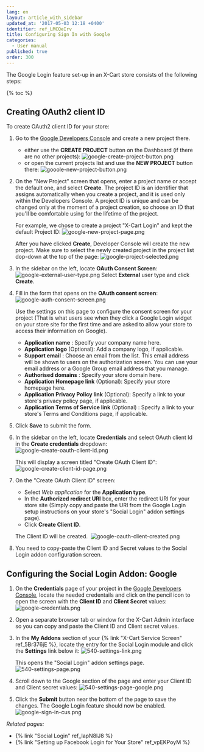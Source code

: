```yaml
---
lang: en
layout: article_with_sidebar
updated_at: '2017-05-03 12:18 +0400'
identifier: ref_LMCQeIrv
title: Configuring Sign In with Google
categories:
  - User manual
published: true
order: 300
---
```


The Google Login feature set-up in an X-Cart store consists of the following steps:

{% toc %}

## Creating OAuth2 client ID 

To create OAuth2 client ID for your store:

1.  Go to the [Google Developers Console](https://console.developers.google.com) and create a new project there.
    * either use the **CREATE PROJECT** button on the Dashboard (if there are no other projects):
      ![google-create-project-button.png]({{site.baseurl}}/attachments/ref_LMCQeIrv/google-create-project-button.png)
    * or open the current projects list and use the **NEW PROJECT** button there:
      ![gooole-new-project-button.png]({{site.baseurl}}/attachments/ref_LMCQeIrv/gooole-new-project-button.png)

2.  On the "New Project" screen that opens, enter a project name or accept the default one, and select **Create**. The project ID is an identifier that assigns automatically when you create a project, and it is used only within the Developers Console. A project ID is unique and can be changed only at the moment of a project creation, so choose an ID that you'll be comfortable using for the lifetime of the project.

    For example, we chose to create a project "X-Cart Login" and kept the default Project ID:
   	![google-new-project-page.png]({{site.baseurl}}/attachments/ref_LMCQeIrv/google-new-project-page.png)

    After you have clicked **Create**, Developer Console will create the new project. Make sure to select the newly created project in the project list dop-down at the top of the page:
    ![google-project-selected.png]({{site.baseurl}}/attachments/ref_LMCQeIrv/google-project-selected.png)
    
3.  In the sidebar on the left, locate **OAuth Consent Screen**:
    ![google-external-user-type.png]({{site.baseurl}}/attachments/ref_LMCQeIrv/google-external-user-type.png)
    Select **External** user type and click **Create**.
    
5.	Fill in the form that opens on the **OAuth consent screen**:
	![google-auth-consent-screen.png]({{site.baseurl}}/attachments/ref_LMCQeIrv/google-auth-consent-screen.png)

    Use the settings on this page to configure the consent screen for your project (That is what users see when they click a Google Login widget on your store site for the first time and are asked to allow your store to access their information on Google). 
    
    * **Application name** : Specify your company name here.
    * **Application logo** (Optional): Add a company logo, if applicable.
    * **Support email** : Choose an email from the list. This email address will be shown to users on the authorization screen. You can use your email address or a Google Group email address that you manage.
    * **Authorised domains** : Specify your store domain here.
    * **Application Homepage link** (Optional): Specify your store homepage here.
    * **Application Privacy Policy link** (Optional): Specify a link to your store's privacy policy page, if applicable.
    * **Application Terms of Service link** (Optional) : Specify a link to your store's Terms and Conditions page, if applicable.
    
6. Click **Save** to submit the form.

7.  In the sidebar on the left, locate **Credentials** and select OAuth client Id in the **Create credentials** dropdown:
    ![google-create-oauth-client-id.png]({{site.baseurl}}/attachments/ref_LMCQeIrv/google-create-oauth-client-id.png)

    This will display a screen titled "Create OAuth Client ID":
    ![google-create-client-id-page.png]({{site.baseurl}}/attachments/ref_LMCQeIrv/google-create-client-id-page.png)

8.  On the "Create OAuth Client ID" screen:

    * Select _Web application_ for the **Application type**.
    * In the **Authorized redirect URI** box, enter the redirect URI for your store site (Simply copy and paste the URI from the Google Login setup instructions on your store's "Social Login" addon settings page).
    * Click **Create Client ID**.

    The Client ID will be created. 
    ![google-oauth-client-created.png]({{site.baseurl}}/attachments/ref_LMCQeIrv/google-oauth-client-created.png)
    
9.	You need to copy-paste the Client ID and Secret values to the Social Login addon configuration screen.

## Configuring the Social Login Addon: Google

1.  On the **Credentials** page of your project in the [Google Developers Console](https://console.developers.google.com/), locate the needed credentails and click on the pencil icon to open the screen with the **Client ID** and **Client Secret** values:
	![google-credentials.png]({{site.baseurl}}/attachments/ref_LMCQeIrv/google-credentials.png)

2.  Open a separate browser tab or window for the X-Cart Admin interface so you can copy and paste the Client ID and Client secret values.

3.  In the **My Addons** section of your {% link "X-Cart Service Screen" ref_5Br376jE %}, locate the entry for the Social Login module and click the **Settings** link below it:
    ![540-settings-link.png]({{site.baseurl}}/attachments/ref_LMCQeIrv/540-settings-link.png)


    This opens the "Social Login" addon settings page.
    ![540-settings-page.png]({{site.baseurl}}/attachments/ref_LMCQeIrv/540-settings-page.png)

4.  Scroll down to the Google section of the page and enter your Client ID and Client secret values:
    ![540-settings-page-google.png]({{site.baseurl}}/attachments/ref_LMCQeIrv/540-settings-page-google.png)

5.  Click the **Submit** button near the bottom of the page to save the changes.
    The Google Login feature should now be enabled.
    ![google-sign-in-cus.png]({{site.baseurl}}/attachments/ref_LMCQeIrv/google-sign-in-cus.png)


_Related pages:_

*   {% link "Social Login" ref_IapN8lJ8 %}
*   {% link "Setting up Facebook Login for Your Store" ref_vpEKPoyM %}
